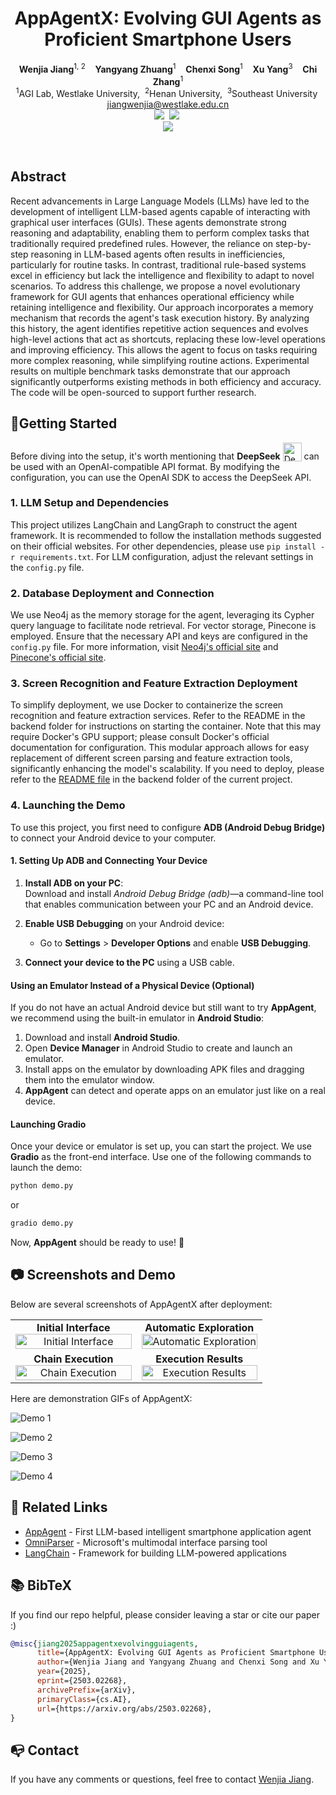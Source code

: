 <p align="center">
  <h1 align="center">AppAgentX: Evolving GUI Agents as Proficient Smartphone Users</h1>
  <p align="center">
    <strong>Wenjia Jiang</strong><sup>1, 2</sup>
    &nbsp;&nbsp;
    <strong>Yangyang Zhuang</strong><sup>1</sup>
    &nbsp;&nbsp;
    <strong>Chenxi Song</strong><sup>1</sup>
    &nbsp;&nbsp;
    <strong>Xu Yang</strong><sup>3</sup>
    &nbsp;&nbsp;
    <strong>Chi Zhang</strong><sup>1</sup>
    <br>
    <sup>1</sup>AGI Lab, Westlake University,</span>&nbsp;
    <sup>2</sup>Henan University,</span>&nbsp;
    <sup>3</sup>Southeast University</span>&nbsp;
    <br>
    <a href="mailto:jiangwenjia@westlake.edu.cn">jiangwenjia@westlake.edu.cn</a>
    <br>
    <a href='https://arxiv.org/abs/2503.02268'><img src='https://img.shields.io/badge/ArXiv-2503.02268-red'></a>&nbsp;
    <a href='https://appagentx.github.io/'><img src='https://img.shields.io/badge/Project-Page-green'></a>&nbsp;
    <br>
    <img src="https://appagentx.github.io/static/images/Teaser-V.jpg">
  </p>
  <br>
</p>

## Abstract

Recent advancements in Large Language Models (LLMs) have led to the development of intelligent LLM-based agents capable of interacting with graphical user interfaces (GUIs). These agents demonstrate strong reasoning and adaptability, enabling them to perform complex tasks that traditionally required predefined rules. However, the reliance on step-by-step reasoning in LLM-based agents often results in inefficiencies, particularly for routine tasks. In contrast, traditional rule-based systems excel in efficiency but lack the intelligence and flexibility to adapt to novel scenarios.
To address this challenge, we propose a novel evolutionary framework for GUI agents that enhances operational efficiency while retaining intelligence and flexibility. Our approach incorporates a memory mechanism that records the agent's task execution history. By analyzing this history, the agent identifies repetitive action sequences and evolves high-level actions that act as shortcuts, replacing these low-level operations and improving efficiency. This allows the agent to focus on tasks requiring more complex reasoning, while simplifying routine actions.
Experimental results on multiple benchmark tasks demonstrate that our approach significantly outperforms existing methods in both efficiency and accuracy. The code will be open-sourced to support further research.

## 🚀Getting Started

Before diving into the setup, it's worth mentioning that **DeepSeek** <img src="./assets/deepseek.png" alt="DeepSeek" width="30" style="vertical-align: bottom;"/> can be used with an OpenAI-compatible API format. By modifying the configuration, you can use the OpenAI SDK to access the DeepSeek API.

### 1. LLM Setup and Dependencies

This project utilizes LangChain and LangGraph to construct the agent framework. It is recommended to follow the installation methods suggested on their official websites. For other dependencies, please use `pip install -r requirements.txt`. For LLM configuration, adjust the relevant settings in the `config.py` file.

### 2. Database Deployment and Connection

We use Neo4j as the memory storage for the agent, leveraging its Cypher query language to facilitate node retrieval. For vector storage, Pinecone is employed. Ensure that the necessary API and keys are configured in the `config.py` file. For more information, visit [Neo4j's official site](https://neo4j.com) and [Pinecone's official site](https://www.pinecone.io).

### 3. Screen Recognition and Feature Extraction Deployment

To simplify deployment, we use Docker to containerize the screen recognition and feature extraction services. Refer to the README in the backend folder for instructions on starting the container. Note that this may require Docker's GPU support; please consult Docker's official documentation for configuration. This modular approach allows for easy replacement of different screen parsing and feature extraction tools, significantly enhancing the model's scalability. If you need to deploy, please refer to the [README file](./backend/README.md) in the backend folder of the current project.

### 4. Launching the Demo

To use this project, you first need to configure **ADB (Android Debug Bridge)** to connect your Android device to your computer.

#### **1. Setting Up ADB and Connecting Your Device**

1. **Install ADB on your PC**:  
   Download and install _Android Debug Bridge (adb)_—a command-line tool that enables communication between your PC and an Android device.

2. **Enable USB Debugging** on your Android device:

   - Go to **Settings** > **Developer Options** and enable **USB Debugging**.

3. **Connect your device to the PC** using a USB cable.

#### **Using an Emulator Instead of a Physical Device (Optional)**

If you do not have an actual Android device but still want to try **AppAgent**, we recommend using the built-in emulator in **Android Studio**:

1. Download and install **Android Studio**.
2. Open **Device Manager** in Android Studio to create and launch an emulator.
3. Install apps on the emulator by downloading APK files and dragging them into the emulator window.
4. **AppAgent** can detect and operate apps on an emulator just like on a real device.

#### **Launching Gradio**

Once your device or emulator is set up, you can start the project. We use **Gradio** as the front-end interface. Use one of the following commands to launch the demo:

```sh
python demo.py
```

or

```sh
gradio demo.py
```

Now, **AppAgent** should be ready to use! 🚀

## 📷 Screenshots and Demo

Below are several screenshots of AppAgentX after deployment:

<div align="center">
<table width="100%">
  <tr>
    <td align="center" width="50%">
      <strong>Initial Interface</strong><br>
      <img src="./assets/init.png" alt="Initial Interface" width="100%"/>
    </td>
    <td align="center" width="50%">
      <strong>Automatic Exploration</strong><br>
      <img src="./assets/auto.png" alt="Automatic Exploration" width="100%"/>
    </td>
  </tr>
  <tr>
    <td align="center" width="50%">
      <strong>Chain Execution</strong><br>
      <img src="./assets/chain.png" alt="Chain Execution" width="100%"/>
    </td>
    <td align="center" width="50%">
      <strong>Execution Results</strong><br>
      <img src="./assets/exce.png" alt="Execution Results" width="100%"/>
    </td>
  </tr>
</table>
</div>

Here are demonstration GIFs of AppAgentX:

![Demo 1](./assets/demo1.gif)

![Demo 2](./assets/demo2.gif)

![Demo 3](./assets/demo3.gif)

![Demo 4](./assets/demo4.gif)

## 🔗 Related Links

- [AppAgent](https://arxiv.org/abs/id) - First LLM-based intelligent smartphone application agent
- [OmniParser](https://github.com/microsoft/OmniParser) - Microsoft's multimodal interface parsing tool
- [LangChain](https://github.com/langchain-ai/langchain) - Framework for building LLM-powered applications

## 📚 BibTeX

If you find our repo helpful, please consider leaving a star or cite our paper :)

```bibtex
@misc{jiang2025appagentxevolvingguiagents,
      title={AppAgentX: Evolving GUI Agents as Proficient Smartphone Users},
      author={Wenjia Jiang and Yangyang Zhuang and Chenxi Song and Xu Yang and Chi Zhang},
      year={2025},
      eprint={2503.02268},
      archivePrefix={arXiv},
      primaryClass={cs.AI},
      url={https://arxiv.org/abs/2503.02268},
}
```

## 📭 Contact

If you have any comments or questions, feel free to contact [Wenjia Jiang](jiangwenjia@westlake.edu.cn).

